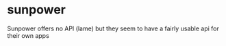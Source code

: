 # sunpower
Sunpower offers no API (lame) but they seem to have a fairly usable api for their own apps
